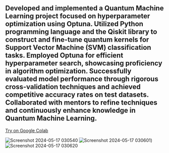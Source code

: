 ## Developed and implemented a Quantum Machine Learning project focused on hyperparameter optimization using Optuna. Utilized Python programming language and the Qiskit library to construct and fine-tune quantum kernels for Support Vector Machine (SVM) classification tasks. Employed Optuna for efficient hyperparameter search, showcasing proficiency in algorithm optimization. Successfully evaluated model performance through rigorous cross-validation techniques and achieved competitive accuracy rates on test datasets. Collaborated with mentors to refine techniques and continuously enhance knowledge in Quantum Machine Learning. 
[Try on Google Colab]([URL](https://colab.research.google.com/drive/1dc_PawKiEaFPKv3ZjxL3_XrL7q5YUV3J?usp=sharing))

![Screenshot 2024-05-17 030540](https://github.com/AbdoMostafa2052000/Quantum-Support-Vector-Machine-Q_SVM-/assets/66859807/a206a894-a6a7-4fa6-899e-2d1d70b17143)
![Screenshot 2024-05-17 030601](https://github.com/AbdoMostafa2052000/Quantum-Support-Vector-Machine-Q_SVM-/assets/66859807/22acb542-b451-44df-93ed-98d1ed552e7d))
![Screenshot 2024-05-17 030620](https://github.com/AbdoMostafa2052000/Quantum-Support-Vector-Machine-Q_SVM-/assets/66859807/1d1565d6-55ee-4d65-9f51-ea71342717bc)





